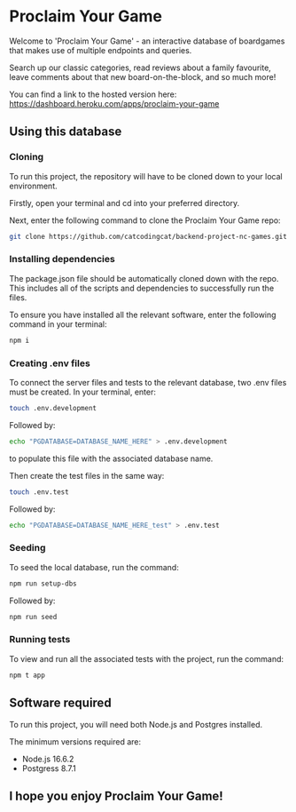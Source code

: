 # Proclaim Your Game

Welcome to 'Proclaim Your Game' - an interactive database of boardgames that makes use of multiple endpoints and queries. 

Search up our classic categories, read reviews about a family favourite, leave comments about that new board-on-the-block, and so much more!

You can find a link to the hosted version here: https://dashboard.heroku.com/apps/proclaim-your-game

## Using this database
### Cloning
To run this project, the repository will have to be cloned down to your local environment.

Firstly, open your terminal and cd into your preferred directory.

Next, enter the following command to clone the Proclaim Your Game repo:

```bash
git clone https://github.com/catcodingcat/backend-project-nc-games.git
```


### Installing dependencies
The package.json file should be automatically cloned down with the repo. This includes all of the scripts and dependencies to successfully run the files.

To ensure you have installed all the relevant software, enter the following command in your terminal:

```bash
npm i
```


### Creating .env files
To connect the server files and tests to the relevant database, two .env files must be created. In your terminal, enter:

```bash
touch .env.development
```
Followed by:

```bash
echo "PGDATABASE=DATABASE_NAME_HERE" > .env.development
```

to populate this file with the associated database name.

Then create the test files in the same way:

```bash
touch .env.test
```

Followed by:

```bash
echo "PGDATABASE=DATABASE_NAME_HERE_test" > .env.test
```


### Seeding
To seed the local database, run the command:

```bash
npm run setup-dbs
```

Followed by:

```bash
npm run seed
```


### Running tests
To view and run all the associated tests with the project, run the command:

```bash
npm t app
```



## Software required
To run this project, you will need both Node.js and Postgres installed.

The minimum versions required are:

- Node.js 16.6.2
- Postgress 8.7.1



## I hope you enjoy Proclaim Your Game!
